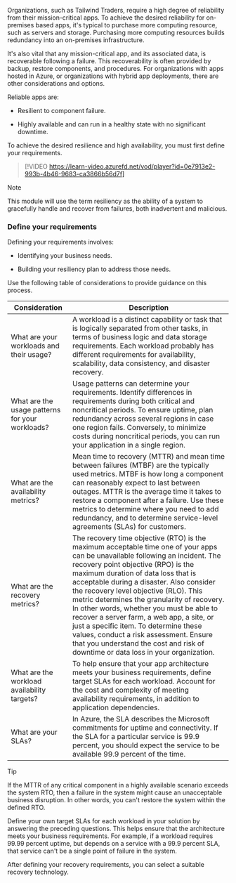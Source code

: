 Organizations, such as Tailwind Traders, require a high degree of reliability from their mission-critical apps. To achieve the desired reliability for on-premises based apps, it's typical to purchase more computing resource, such as servers and storage. Purchasing more computing resources builds redundancy into an on-premises infrastructure.

It's also vital that any mission-critical app, and its associated data, is recoverable following a failure. This recoverability is often provided by backup, restore components, and procedures. For organizations with apps hosted in Azure, or organizations with hybrid app deployments, there are other considerations and options.

Reliable apps are:

- Resilient to component failure.

- Highly available and can run in a healthy state with no significant downtime.

To achieve the desired resilience and high availability, you must first define your requirements.

> [!VIDEO https://learn-video.azurefd.net/vod/player?id=0e7913e2-993b-4b46-9683-ca3866b56d7f]

> [!NOTE]
>This module will use the term resiliency as the ability of a system to gracefully handle and recover from failures, both inadvertent and malicious.

 

### Define your requirements

Defining your requirements involves:

- Identifying your business needs.

- Building your resiliency plan to address those needs.

Use the following table of considerations to provide guidance on this process.

| **Consideration**| **Description** |
| - | - |
| What are your workloads and their usage?| A workload is a distinct capability or task that is logically separated from other tasks, in terms of business logic and data storage requirements. Each workload probably has different requirements for availability, scalability, data consistency, and disaster recovery. |
| What are the usage patterns for your workloads?| Usage patterns can determine your requirements. Identify differences in requirements during both critical and noncritical periods. To ensure uptime, plan redundancy across several regions in case one region fails. Conversely, to minimize costs during noncritical periods, you can run your application in a single region. |
| What are the availability metrics?| Mean time to recovery (MTTR) and mean time between failures (MTBF) are the typically used metrics. MTBF is how long a component can reasonably expect to last between outages. MTTR is the average time it takes to restore a component after a failure. Use these metrics to determine where you need to add redundancy, and to determine service-level agreements (SLAs) for customers. |
| What are the recovery metrics?| The recovery time objective (RTO) is the maximum acceptable time one of your apps can be unavailable following an incident. The recovery point objective (RPO) is the maximum duration of data loss that is acceptable during a disaster. Also consider the recovery level objective (RLO). This metric determines the granularity of recovery. In other words, whether you must be able to recover a server farm, a web app, a site, or just a specific item. To determine these values, conduct a risk assessment. Ensure that you understand the cost and risk of downtime or data loss in your organization. |
| What are the workload availability targets?| To help ensure that your app architecture meets your business requirements, define target SLAs for each workload. Account for the cost and complexity of meeting availability requirements, in addition to application dependencies. |
| What are your SLAs?| In Azure, the SLA describes the Microsoft commitments for uptime and connectivity. If the SLA for a particular service is 99.9 percent, you should expect the service to be available 99.9 percent of the time. |


 

> [!TIP]
> If the MTTR of any critical component in a highly available scenario exceeds the system RTO, then a failure in the system might cause an unacceptable business disruption. In other words, you can't restore the system within the defined RTO.

 

Define your own target SLAs for each workload in your solution by answering the preceding questions. This helps ensure that the architecture meets your business requirements. For example, if a workload requires 99.99 percent uptime, but depends on a service with a 99.9 percent SLA, that service can't be a single point of failure in the system.

After defining your recovery requirements, you can select a suitable recovery technology.